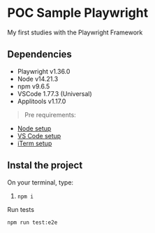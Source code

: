 # POC Sample Playwright

My first studies with the Playwright Framework

## Dependencies

- Playwright v1.36.0
- Node v14.21.3
- npm v9.6.5
- VSCode 1.77.3 (Universal)
- Applitools v1.17.0

> Pre requirements: 
- [Node setup](https://nodejs.dev/en/learn/how-to-install-nodejs/)
- [VS Code setup](https://code.visualstudio.com/learn/get-started/basics)
- [iTerm setup](https://iterm2.com/documentation-one-page.html)

## Instal the project

On your terminal, type:

1. `npm i`

Run tests

`npm run test:e2e`